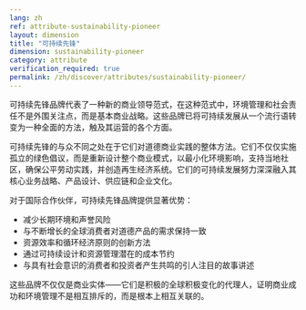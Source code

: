 ```yaml
---
lang: zh
ref: attribute-sustainability-pioneer
layout: dimension
title: "可持续先锋"
dimension: sustainability-pioneer
category: attribute
verification_required: true
permalink: /zh/discover/attributes/sustainability-pioneer/
---
```


可持续先锋品牌代表了一种新的商业领导范式，在这种范式中，环境管理和社会责任不是外围关注点，而是基本商业战略。这些品牌已将可持续发展从一个流行语转变为一种全面的方法，触及其运营的各个方面。

可持续先锋的与众不同之处在于它们对道德商业实践的整体方法。它们不仅仅实施孤立的绿色倡议，而是重新设计整个商业模式，以最小化环境影响，支持当地社区，确保公平劳动实践，并创造再生经济系统。它们的可持续发展努力深深融入其核心业务战略、产品设计、供应链和企业文化。

对于国际合作伙伴，可持续先锋品牌提供显著优势：
- 减少长期环境和声誉风险
- 与不断增长的全球消费者对道德产品的需求保持一致
- 资源效率和循环经济原则的创新方法
- 通过可持续设计和资源管理潜在的成本节约
- 与具有社会意识的消费者和投资者产生共鸣的引人注目的故事讲述

这些品牌不仅仅是商业实体——它们是积极的全球积极变化的代理人，证明商业成功和环境管理不是相互排斥的，而是根本上相互关联的。
